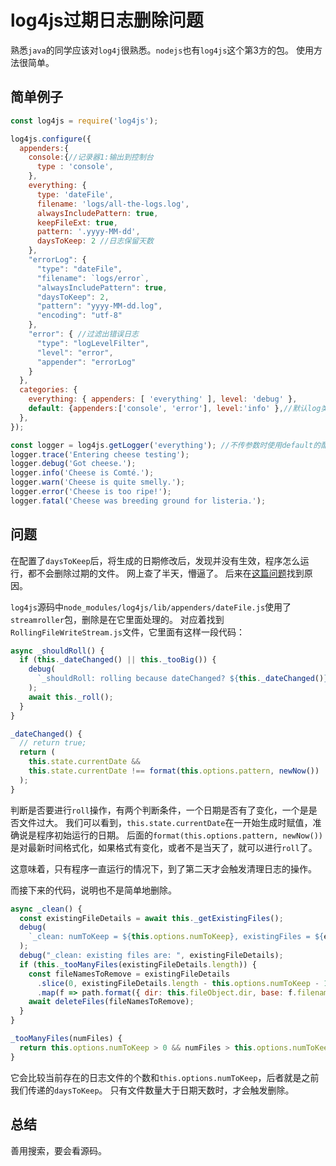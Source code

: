 # log4js过期日志删除问题
熟悉`java`的同学应该对`log4j`很熟悉。`nodejs`也有`log4js`这个第3方的包。
使用方法很简单。

## 简单例子

``` js
const log4js = require('log4js');

log4js.configure({
  appenders:{
    console:{//记录器1:输出到控制台
      type : 'console',
    },
    everything: {
      type: 'dateFile',
      filename: 'logs/all-the-logs.log',
      alwaysIncludePattern: true,
      keepFileExt: true,
      pattern: '.yyyy-MM-dd',
      daysToKeep: 2 //日志保留天数
    },
    "errorLog": {
      "type": "dateFile",
      "filename": `logs/error`,
      "alwaysIncludePattern": true,
      "daysToKeep": 2,
      "pattern": "yyyy-MM-dd.log",
      "encoding": "utf-8"
    },
    "error": { //过滤出错误日志
      "type": "logLevelFilter",
      "level": "error",
      "appender": "errorLog"
    }
  },
  categories: {
    everything: { appenders: [ 'everything' ], level: 'debug' },
    default: {appenders:['console', 'error'], level:'info' },//默认log类型，输出到控制台 log文件 log日期文件 且登记大于info即可
  },
});

const logger = log4js.getLogger('everything'); //不传参数时使用default的配置
logger.trace('Entering cheese testing');
logger.debug('Got cheese.');
logger.info('Cheese is Comté.');
logger.warn('Cheese is quite smelly.');
logger.error('Cheese is too ripe!');
logger.fatal('Cheese was breeding ground for listeria.');
```

## 问题
在配置了`daysToKeep`后，将生成的日期修改后，发现并没有生效，程序怎么运行，都不会删除过期的文件。
网上查了半天，懵逼了。
后来在[这篇问题](https://github.com/log4js-node/log4js-node/issues/836)找到原因。

`log4js`源码中`node_modules/log4js/lib/appenders/dateFile.js`使用了`streamroller`包，删除是在它里面处理的。
对应着找到`RollingFileWriteStream.js`文件，它里面有这样一段代码：

``` js
async _shouldRoll() {
  if (this._dateChanged() || this._tooBig()) {
    debug(
      `_shouldRoll: rolling because dateChanged? ${this._dateChanged()} or tooBig? ${this._tooBig()}`
    );
    await this._roll();
  }
}

_dateChanged() {
  // return true;
  return (
    this.state.currentDate &&
    this.state.currentDate !== format(this.options.pattern, newNow())
  );
}
```

判断是否要进行`roll`操作，有两个判断条件，一个日期是否有了变化，一个是是否文件过大。
我们可以看到，`this.state.currentDate`在一开始生成时赋值，准确说是程序初始运行的日期。
后面的`format(this.options.pattern, newNow())`是对最新时间格式化，如果格式有变化，或者不是当天了，就可以进行`roll`了。

这意味着，只有程序一直运行的情况下，到了第二天才会触发清理日志的操作。

而接下来的代码，说明也不是简单地删除。
``` js
async _clean() {
  const existingFileDetails = await this._getExistingFiles();
  debug(
    `_clean: numToKeep = ${this.options.numToKeep}, existingFiles = ${existingFileDetails.length}`
  );
  debug("_clean: existing files are: ", existingFileDetails);
  if (this._tooManyFiles(existingFileDetails.length)) {
    const fileNamesToRemove = existingFileDetails
      .slice(0, existingFileDetails.length - this.options.numToKeep - 1)
      .map(f => path.format({ dir: this.fileObject.dir, base: f.filename }));
    await deleteFiles(fileNamesToRemove);
  }
}

_tooManyFiles(numFiles) {
  return this.options.numToKeep > 0 && numFiles > this.options.numToKeep;
}
```
它会比较当前存在的日志文件的个数和`this.options.numToKeep`，后者就是之前我们传递的`daysToKeep`。
只有文件数量大于日期天数时，才会触发删除。

## 总结

善用搜索，要会看源码。

